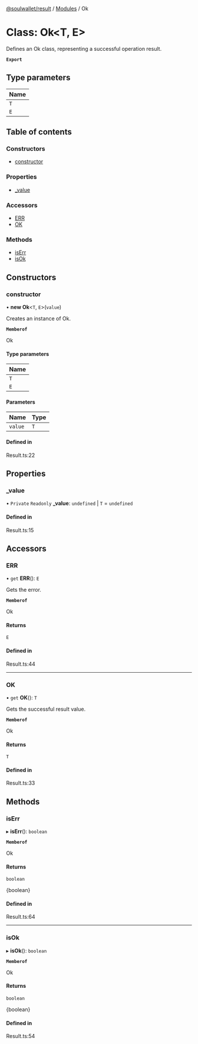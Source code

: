 [@soulwallet/result](../README.md) / [Modules](../modules.md) / Ok

# Class: Ok<T, E\>

Defines an Ok class, representing a successful operation result.

**`Export`**

## Type parameters

| Name |
| :------ |
| `T` |
| `E` |

## Table of contents

### Constructors

- [constructor](Ok.md#constructor)

### Properties

- [\_value](Ok.md#_value)

### Accessors

- [ERR](Ok.md#err)
- [OK](Ok.md#ok)

### Methods

- [isErr](Ok.md#iserr)
- [isOk](Ok.md#isok)

## Constructors

### constructor

• **new Ok**<`T`, `E`\>(`value`)

Creates an instance of Ok.

**`Memberof`**

Ok

#### Type parameters

| Name |
| :------ |
| `T` |
| `E` |

#### Parameters

| Name | Type |
| :------ | :------ |
| `value` | `T` |

#### Defined in

Result.ts:22

## Properties

### \_value

• `Private` `Readonly` **\_value**: `undefined` \| `T` = `undefined`

#### Defined in

Result.ts:15

## Accessors

### ERR

• `get` **ERR**(): `E`

Gets the error.

**`Memberof`**

Ok

#### Returns

`E`

#### Defined in

Result.ts:44

___

### OK

• `get` **OK**(): `T`

Gets the successful result value.

**`Memberof`**

Ok

#### Returns

`T`

#### Defined in

Result.ts:33

## Methods

### isErr

▸ **isErr**(): `boolean`

**`Memberof`**

Ok

#### Returns

`boolean`

{boolean}

#### Defined in

Result.ts:64

___

### isOk

▸ **isOk**(): `boolean`

**`Memberof`**

Ok

#### Returns

`boolean`

{boolean}

#### Defined in

Result.ts:54
